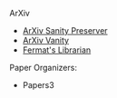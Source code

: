 ArXiv
 - [ArXiv Sanity Preserver](http://www.arxiv-sanity.com/)
 - [ArXiv Vanity](https://www.arxiv-vanity.com/)
 - [Fermat's Librarian](http://fermatslibrary.com/librarian)

Paper Organizers:
 - Papers3
